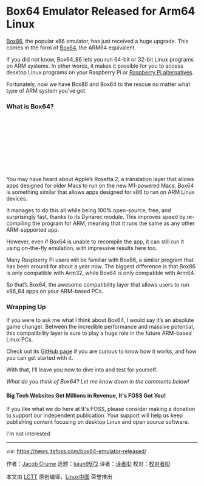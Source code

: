 [#]: subject: (Box64 Emulator Released for Arm64 Linux)
[#]: via: (https://news.itsfoss.com/box64-emulator-released/)
[#]: author: (Jacob Crume https://news.itsfoss.com/author/jacob/)
[#]: collector: (lujun9972)
[#]: translator: (zd200572)
[#]: reviewer: ( )
[#]: publisher: ( )
[#]: url: ( )

Box64 Emulator Released for Arm64 Linux
======

[Box86][1], the popular x86 emulator, has just received a huge upgrade. This comes in the form of [Box64][2], the ARM64 equivalent.

If you did not know, Box64_86 lets you run 64-bit or 32-bit Linux programs on ARM systems. In other words, it makes it possible for you to access desktop Linux programs on your Raspberry Pi or [Raspberry Pi alternatives][3].

Fortunately, now we have Box86 and Box64 to the rescue no matter what type of ARM system you’ve got.

### What is Box64?

![][4]

You may have heard about Apple’s Rosetta 2, a translation layer that allows apps designed for older Macs to run on the new M1-powered Macs. Box64 is something similar that allows apps designed for x86 to run on ARM Linux devices.

It manages to do this all while being 100% open-source, free, and surprisingly fast, thanks to its Dynarec module. This improves speed by re-compiling the program for ARM, meaning that it runs the same as any other ARM-supported app.

However, even if Box64 is unable to recompile the app, it can still run it using on-the-fly emulation, with impressive results here too.

Many Raspberry Pi users will be familiar with Box86, a similar program that has been around for about a year now. The biggest difference is that Box86 is only compatible with Arm32, while Box64 is only compatible with Arm64.

So that’s Box64, the awesome compatibility layer that allows users to run x86_64 apps on your ARM-based PCs.

### Wrapping Up

If you were to ask me what I think about Box64, I would say it’s an absolute game changer. Between the incredible performance and massive potential, this compatibility layer is sure to play a huge role in the future ARM-based Linux PCs.

Check out its [GitHub page][5] if you are curious to know how it works, and how you can get started with it.

With that, I’ll leave you now to dive into and test for yourself.

_What do you think of Box64? Let me know down in the comments below!_

#### Big Tech Websites Get Millions in Revenue, It's FOSS Got You!

If you like what we do here at It's FOSS, please consider making a donation to support our independent publication. Your support will help us keep publishing content focusing on desktop Linux and open source software.

I'm not interested

--------------------------------------------------------------------------------

via: https://news.itsfoss.com/box64-emulator-released/

作者：[Jacob Crume][a]
选题：[lujun9972][b]
译者：[译者ID](https://github.com/译者ID)
校对：[校对者ID](https://github.com/校对者ID)

本文由 [LCTT](https://github.com/LCTT/TranslateProject) 原创编译，[Linux中国](https://linux.cn/) 荣誉推出

[a]: https://news.itsfoss.com/author/jacob/
[b]: https://github.com/lujun9972
[1]: http://github.com/ptitseb/box86
[2]: http://github.com/ptitseb/box64
[3]: https://itsfoss.com/raspberry-pi-alternatives/
[4]: data:image/svg+xml;base64,PHN2ZyBoZWlnaHQ9IjIxOSIgd2lkdGg9Ijc4MCIgeG1sbnM9Imh0dHA6Ly93d3cudzMub3JnLzIwMDAvc3ZnIiB2ZXJzaW9uPSIxLjEiLz4=
[5]: https://github.com/ptitseb/box64
